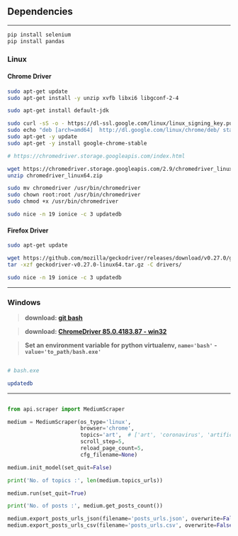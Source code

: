 ## Dependencies
------------

```bash
pip install selenium
pip install pandas
```

### Linux

#### Chrome Driver

```bash
sudo apt-get update
sudo apt-get install -y unzip xvfb libxi6 libgconf-2-4

sudo apt-get install default-jdk

sudo curl -sS -o - https://dl-ssl.google.com/linux/linux_signing_key.pub | apt-key add
sudo echo "deb [arch=amd64]  http://dl.google.com/linux/chrome/deb/ stable main" >> /etc/apt/sources.list.d/google-chrome.list
sudo apt-get -y update
sudo apt-get -y install google-chrome-stable

# https://chromedriver.storage.googleapis.com/index.html

wget https://chromedriver.storage.googleapis.com/2.9/chromedriver_linux64.zip 
unzip chromedriver_linux64.zip

sudo mv chromedriver /usr/bin/chromedriver
sudo chown root:root /usr/bin/chromedriver
sudo chmod +x /usr/bin/chromedriver

sudo nice -n 19 ionice -c 3 updatedb
```

#### Firefox Driver


```bash
sudo apt-get update

wget https://github.com/mozilla/geckodriver/releases/download/v0.27.0/geckodriver-v0.27.0-linux64.tar.gz
tar -xzf geckodriver-v0.27.0-linux64.tar.gz -C drivers/

sudo nice -n 19 ionice -c 3 updatedb
```

-----------

### Windows

> **download: [git bash](https://git-scm.com/download/win)**

> **download: [ChromeDriver 85.0.4183.87 - win32](https://chromedriver.storage.googleapis.com/85.0.4183.87/chromedriver_win32.zip)**

> **Set an environment variable for python virtualenv, `name='bash'` - `value='to_path/bash.exe'`**

```bash

# bash.exe

updatedb
```

--------


```python

from api.scraper import MediumScraper

medium = MediumScraper(os_type='linux',
                       browser='chrome',
                       topics='art',  # ['art', 'coronavirus', 'artificial-intelligence'], 'all'
                       scroll_step=5,
                       reload_page_count=5,
                       cfg_filename=None)

medium.init_model(set_quit=False)

print('No. of topics :', len(medium.topics_urls))

medium.run(set_quit=True)

print('No. of posts :', medium.get_posts_count())

medium.export_posts_urls_json(filename='posts_urls.json', overwrite=False, indent_level=3, sort_keys=False)
medium.export_posts_urls_csv(filename='posts_urls.csv', overwrite=False)

```
